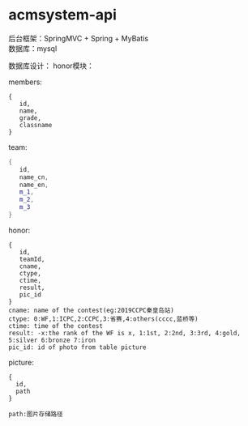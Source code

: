 # acmsystem-api

  后台框架：SpringMVC + Spring + MyBatis<br>
  数据库：mysql
  
  
  数据库设计：
  honor模块：
  
  members:
  ```
  {
     id,
     name,
     grade,
     classname
  }
  ```
  
  team:
  ```cpp
  {
     id,
     name_cn,
     name_en,
     m_1,
     m_2,
     m_3
  }
  ```
  
  honor:
  ```
  {
     id,
     teamId,
     cname,
     ctype,
     ctime,
     result,
     pic_id
  }
  cname: name of the contest(eg:2019CCPC秦皇岛站)
  ctype: 0:WF,1:ICPC,2:CCPC,3:省赛,4:others(cccc,蓝桥等)
  ctime: time of the contest
  result: -x:the rank of the WF is x, 1:1st, 2:2nd, 3:3rd, 4:gold, 5:silver 6:bronze 7:iron
  pic_id: id of photo from table picture
  ```
  
  
  picture:
  ```
  {
    id,
    path
  }  
  
  path:图片存储路径
  ```
